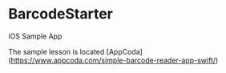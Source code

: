 # BarcodeStarter
iOS Sample App

The sample lesson is located [AppCoda] (https://www.appcoda.com/simple-barcode-reader-app-swift/)
